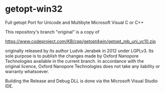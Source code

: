 getopt-win32
============
Full getopt Port for Unicode and Multibyte Microsoft Visual C or C++

This repository's branch "original" is a copy of

<https://www.codeproject.com/KB/cpp/getopt4win/getopt_mb_uni_vc10.zip>

originally released by its author Ludvik Jerabek in 2012 under LGPLv3.
Its sole purpose is to publish the changes made by Oxford Nanopore
Technologies available in the current branch. In accordance with the
original licence, Oxford Nanopore Technologies does not take any liability
or warranty whatsoever.

Building the Release and Debug DLL is done via the Microsoft Visual Studio IDE.